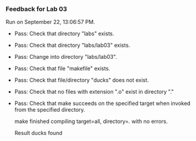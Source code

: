 ### Feedback for Lab 03

Run on September 22, 13:06:57 PM.

+ Pass: Check that directory "labs" exists.

+ Pass: Check that directory "labs/lab03" exists.

+ Pass: Change into directory "labs/lab03".

+ Pass: Check that file "makefile" exists.

+ Pass: Check that file/directory "ducks" does not exist.

+ Pass: Check that no files with extension ".o" exist in directory "."

+ Pass: Check that make succeeds on the specified target when invoked from the specified directory.

    make finished compiling target=all, directory=. with no errors.



    Result ducks found


